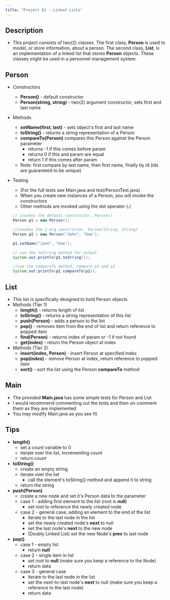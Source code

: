 ```yaml
---
title: "Project 01 - Linked Lists"
---
```


## Description
- This project consists of two(2) classes. The first class, **Person** is used to model, or store information, about a person.  The second class, **List**, is an implementation of a linked list that stores **Person** objects. These classes might be used in a personnel management system.

## Person

- Constructors
    - **Person()** - default constructor
    - **Person(string, string)** - two(2) argument constructor, sets first and last name
- Methods
    - **setName(first, last)** - sets object's first and last name
    - **toString()** - returns a string representation of a Person
    - **compareTo(Person)** compares this Person against the Person parameter
        - returns -1 if this comes before param
        - returns 0 if this and param are equal
        - return 1 if this comes after param
    - Note: first compare by last name, then first name, finally by id (ids are guaranteed to be unique)
- Testing
    - (For the full tests see Main.java and test/PersonTest.java)
    - When you create new instances of a Person, you will invoke the constructors
    - Other methods are invoked using the dot operator (**.**)

    ```java
    // invokes the default constructor, Person()
    Person p1 = new Person();

    //invokes the 2-arg constructor, Person(String, String)
    Person p2 = new Person("John", "Doe");

    p1.setName("Jane", "Doe");

    // use the toString method for output
    System.out.println(p1.toString());

    //use the compareTo method, compare p1 and p2
    System.out.println(p1.compareTo(p2));
    ```

## List

- This list is specifically designed to hold Person objects
- Methods (Tier 1)
    - **length()** - returns length of list
    - **toString()** - returns a string representation of this list
    - **push(Person)** - adds a person to the list
    - **pop()** - removes item from the end of list and return reference to popped item
    - **find(Person)** - returns index of param or -1 if not found
    - **get(index)** - return the Person object at index
- Methods (Tier 2)
    - **insert(index, Person)** - insert Person at specified index
    - **pop(index)** - remove Person at index, return reference to popped item
    - **sort()** - sort the list using the Person **compareTo** method

## Main
- The provided **Main.java** has some simple tests for Person and List
- I would recommend commenting out the tests and then un-comment them as they are implemented
- You may modify Main.java as you see fit

## Tips

- **length()**
    - set a *count* variable to 0
    - iterate over the list, incrementing *count*
    - return *count*
- **toString()**
    - create an empty string
    - iterate over the list
        - call the element's toString() method and append it to string
    - return the string
- **push(Person)**
    - create a new node and set it's Person data to the parameter
    - case 1 - adding first element to the list (root is **null**)
        - set root to reference the newly created node
    - case 2 - general case, adding an element to the end of the list
        - iterate to the last node in the list
        - set the newly created node's **next** to null
        - set the last node's **next** to the new node
        - (Doubly Linked List) set the new Node's **prev** to last node
- **pop()**
    - case 1 - empty list
        - return **null**
    - case 2 - single item in list
        - set root to **null** (make sure you keep a reference to the Node)
        - return data
    - case 3 - general case
        - iterate to the last node in the list
        - set the next-to-last node's **next** to null (make sure you keep a
        reference to the last node)
        - return data
